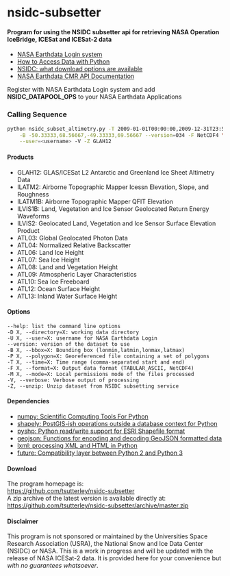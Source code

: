 nsidc-subsetter
===============

#### Program for using the NSIDC subsetter api for retrieving NASA Operation IceBridge, ICESat and ICESat-2 data

- [NASA Earthdata Login system](https://urs.earthdata.nasa.gov)  
- [How to Access Data with Python](https://wiki.earthdata.nasa.gov/display/EL/How+To+Access+Data+With+Python)  
- [NSIDC: what download options are available](https://nsidc.org/support/faq/what-options-are-available-bulk-downloading-data-https-earthdata-login-enabled)  
- [NASA Earthdata CMR API Documentation](https://cmr.earthdata.nasa.gov/search/site/docs/search/api.html)  

Register with NASA Earthdata Login system and add **NSIDC_DATAPOOL_OPS** to your NASA Earthdata Applications

### Calling Sequence
```bash
python nsidc_subset_altimetry.py -T 2009-01-01T00:00:00,2009-12-31T23:59:59 \
	-B -50.33333,68.56667,-49.33333,69.56667 --version=034 -F NetCDF4 \
	--user=<username> -V -Z GLAH12
```

#### Products
- GLAH12: GLAS/ICESat L2 Antarctic and Greenland Ice Sheet Altimetry Data  
- ILATM2: Airborne Topographic Mapper Icessn Elevation, Slope, and Roughness  
- ILATM1B: Airborne Topographic Mapper QFIT Elevation  
- ILVIS1B: Land, Vegetation and Ice Sensor Geolocated Return Energy Waveforms  
- ILVIS2: Geolocated Land, Vegetation and Ice Sensor Surface Elevation Product  
- ATL03: Global Geolocated Photon Data  
- ATL04: Normalized Relative Backscatter  
- ATL06: Land Ice Height  
- ATL07: Sea Ice Height  
- ATL08: Land and Vegetation Height  
- ATL09: Atmospheric Layer Characteristics  
- ATL10: Sea Ice Freeboard  
- ATL12: Ocean Surface Height  
- ATL13: Inland Water Surface Height  

#### Options
	--help: list the command line options  
	-D X, --directory=X: working data directory  
	-U X, --user=X: username for NASA Earthdata Login  
	--version: version of the dataset to use  
	-B X, --bbox=X: Bounding box (lonmin,latmin,lonmax,latmax)  
	-P X, --polygon=X: Georeferenced file containing a set of polygons   
	-T X, --time=X: Time range (comma-separated start and end)  
	-F X, --format=X: Output data format (TABULAR_ASCII, NetCDF4)  
	-M X, --mode=X: Local permissions mode of the files processed  
	-V, --verbose: Verbose output of processing  
	-Z, --unzip: Unzip dataset from NSIDC subsetting service  

#### Dependencies
- [numpy: Scientific Computing Tools For Python](http://www.numpy.org)  
- [shapely: PostGIS-ish operations outside a database context for Python](http://toblerity.org/shapely/index.html)  
- [pyshp: Python read/write support for ESRI Shapefile format](https://github.com/GeospatialPython/pyshp)  
- [geojson: Functions for encoding and decoding GeoJSON formatted data](https://pypi.org/project/geojson/)  
- [lxml: processing XML and HTML in Python](https://pypi.python.org/pypi/lxml)  
- [future: Compatibility layer between Python 2 and Python 3](http://python-future.org/)  

#### Download
The program homepage is:   
https://github.com/tsutterley/nsidc-subsetter    
A zip archive of the latest version is available directly at:    
https://github.com/tsutterley/nsidc-subsetter/archive/master.zip  

#### Disclaimer  
This program is not sponsored or maintained by the Universities Space Research Association (USRA), the National Snow and Ice Data Center (NSIDC) or NASA.  This is a work in progress and will be updated with the release of NASA ICESat-2 data.  It is provided here for your convenience but _with no guarantees whatsoever_.
